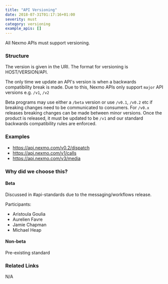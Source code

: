 ```yaml
---
title: "API Versioning"
date: 2018-07-31T01:17:16+01:00
severity: must
category: versioning
example_apis: []
---
```


All Nexmo APIs must support versioning.

### Structure

The version is given in the URI. The format for versioning is HOST/VERSION/API.

The only time we update an API's version is when a backwards compatibility break is made. Due to this, Nexmo APIs only support `major` API versions e.g. `/v1`, `/v2`

Beta programs may use either a `/beta` version or use `/v0.1`, `/v0.2` etc if breaking changes need to be communicated to consumers. For `/v0.x` releases breaking changes can be made between minor versions. Once the product is released, it must be updated to be `/v1` and our standard backwards compatibility rules are enforced.

### Examples

* https://api.nexmo.com/v0.2/dispatch
* https://api.nexmo.com/v1/calls
* https://api.nexmo.com/v3/media

### Why did we choose this?

#### Beta

Discussed in #api-standards due to the messaging/workflows release.

Participants:

* Aristoula Goulia
* Aurelien Favre
* Jamie Chapman
* Michael Heap

#### Non-beta

Pre-existing standard

### Related Links

N/A
